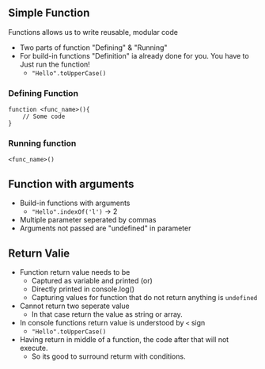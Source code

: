 ## Simple Function
Functions allows us to write reusable, modular code
- Two parts of function "Defining" & "Running"
- For build-in functions "Definition" ia already done for you. You have to Just run the function!
    - `"Hello".toUpperCase()`

### Defining Function
```
function <func_name>(){
    // Some code
}
```
### Running function
```
<func_name>()
```

## Function with arguments
- Build-in functions with arguments
    - `"Hello".indexOf('l')` -> 2
- Multiple parameter seperated by commas
- Arguments not passed are "undefined" in parameter

## Return Valie
- Function return value needs to be 
    - Captured as variable and printed (or)
    - Directly printed in console.log()
    - Capturing values for function that do not return anything is `undefined`
- Cannot return two seperate value
    - In that case return the value as string or array.
- In console functions return value is understood by `<` sign
    - `"Hello".toUpperCase()`
- Having return in middle of a function, the code after that will not execute.
    - So its good to surround returm with conditions.
